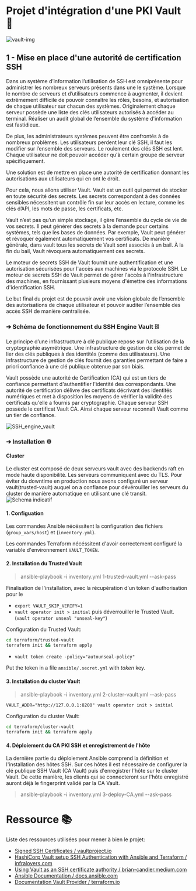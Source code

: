 # Projet d'intégration d'une PKI Vault 🔐

![vault-img](https://user-images.githubusercontent.com/23292338/137619469-ea19821c-7f2d-4cef-b1c7-d93a085c2c64.png)

## 1 - Mise en place d'une autorité de certification SSH

Dans un système d’information l’utilisation de SSH est omniprésente pour administrer les nombreux serveurs présents dans une le système. Lorsque le nombre de serveurs et d’utilisateurs commence à augmenter, il devient extrêmement difficile de pouvoir connaître les rôles, besoins, et autorisation de chaque utilisateur sur chacun des systèmes. Originalement chaque serveur possède une liste des clés utilisateurs autorisés à accéder au terminal. Réaliser un audit global de l’ensemble du système d'information est fastidieux.

De plus, les administrateurs systèmes peuvent être confrontés à de nombreux problèmes. Les utilisateurs perdent leur clé SSH, il faut les modifier sur l’ensemble des serveurs. Le roulement des clés SSH est lent. Chaque utilisateur ne doit pouvoir accéder qu'à certain groupe de serveur spécifiquement.

Une solution est de mettre en place une autorité de certification donnant les autorisations aux utilisateurs qui en ont le droit.

Pour cela, nous allons utiliser Vault. Vault est un outil qui permet de stocker en toute sécurité des secrets. Les secrets correspondant à des données sensibles nécessitent un contrôle fin sur leur accès en lecture, comme les clés d’API, les mots de passe, les certificats, etc.

Vault n’est pas qu’un simple stockage, il gère l’ensemble du cycle de vie de vos secrets. Il peut générer des secrets à la demande pour certains systèmes, tels que les bases de données. Par exemple, Vault peut générer et révoquer également automatiquement vos certificats. De manière générale, dans vault tous les secrets de Vault sont associés à un bail. À la fin du bail, Vault révoquera automatiquement ces secrets.

Le moteur de secrets SSH de Vault fournit une authentification et une autorisation sécurisées pour l'accès aux machines via le protocole SSH. Le moteur de secrets SSH de Vault permet de gérer l'accès à l'infrastructure des machines, en fournissant plusieurs moyens d'émettre des informations d'identification SSH.

Le but final du projet est de pouvoir avoir une vision globale de l’ensemble des autorisations de chaque utilisateur et pouvoir auditer l’ensemble des accès SSH de manière centralisée.

### ➔ Schéma de fonctionnement du SSH Engine Vault ⛓️

Le principe d’une infrastructure à clé publique repose sur l’utilisation de la cryptographie asymétrique. Une infrastructure de gestion de clés permet de lier des clés publiques à des identités (comme des utilisateurs). Une infrastructure de gestion de clés fournit des garanties permettant de faire a priori confiance à une clé publique obtenue par son biais.

Vault possède une autorité de Certification (CA) qui est un tiers de confiance permettant d'authentifier l'identité des correspondants. Une autorité de certification délivre des certificats décrivant des identités numériques et met à disposition les moyens de vérifier la validité des certificats qu'elle a fournis par cryptographie.
Chaque serveur SSH possède le certificat Vault CA. Ainsi chaque serveur reconnaît Vault comme un tier de confiance. 

![SSH_engine_vault](https://user-images.githubusercontent.com/23292338/137619295-0556ba7a-6cf9-4413-bd96-dcc979ad8a4a.png)

### ➔ Installation ⚙️

#### Cluster
Le cluster est composé de deux serveurs vault avec des backends raft en mode haute disponibilité.
Les serveurs communiquent avec du TLS.
Pour éviter du downtime en production nous avons configuré un serveur vault(trusted-vault) auquel on a confiance pour dévérouiller les serveurs du cluster de manière automatique en utilisant une clé transit.
![Schema indicatif](https://learn.hashicorp.com/img/vault-raft-1.png)

#### 1. Configuation

Les commandes Ansible nécéssitent la configuration des fichiers (`group_vars/host`) et (`inventory.yml`).

Les commandes Terraform nécéssitent d'avoir correctement configuré la variable d'environnement `VAULT_TOKEN`.

#### 2. Installation du Trusted Vault

> ansible-playbook -i inventory.yml 1-trusted-vault.yml --ask-pass

Finalisation de l'installation, avec la récupération d'un token d'authorisation pour le 

  - `export VAULT_SKIP_VERIFY=1`
  - `vault operator init > initial` puis déverrouiller le Trusted Vault. (`vault operator unseal "unseal-key"`)

Configuration du Trusted Vault:

```bash
cd terraform/trusted-vault
terraform init && terraform apply
```

  - `vault token create -policy="autounseal-policy"`

Put the token in a file `ansible/.secret.yml` with *token* key.

#### 3. Installation du cluster Vault

> ansible-playbook -i inventory.yml 2-cluster-vault.yml --ask-pass

`VAULT_ADDR="http://127.0.0.1:8200" vault operator init > initial`

Configuration du cluster Vault:

```bash
cd terraform/cluster-vault
terraform init && terraform apply
```

#### 4. Déploiement du CA PKI SSH et enregistrement de l'hôte

La dernière partie du déploiement Ansible comprend la définition et l'installation des hôtes SSH. Sur ces hôtes il est nécessaire de configurer la clé publique SSH Vault (CA Vault) puis d'enregistrer l'hôte sur le cluster Vault. De cette manière, les clients qui se connecteront sur l'hôte enregistré auront déjà le fingerprint validé par la CA Vault.

> ansible-playbook -i inventory.yml 3-deploy-CA.yml --ask-pass

# Ressource 📚

Liste des ressources utilisées pour mener à bien le projet:
* [Signed SSH Certificates / vaultproject.io](https://www.vaultproject.io/docs/secrets/ssh/signed-ssh-certificates)
* [HashiCorp Vault setup SSH Authentication with Ansible and Terraform / infralovers.com](https://www.infralovers.com/en/articles/2021/03/03/hashicorp-vault-and-ssh-with-ansibleterraform/)
* [Using Vault as an SSH certificate authority / brian-candler.medium.com](https://brian-candler.medium.com/using-hashicorp-vault-as-an-ssh-certificate-authority-14d713673c9a)
* [Ansible Documentation / docs.ansible.com](https://docs.ansible.com/)
* [Documentation Vault Provider / terraform.io](https://registry.terraform.io/providers/hashicorp/vault/latest/docs)
